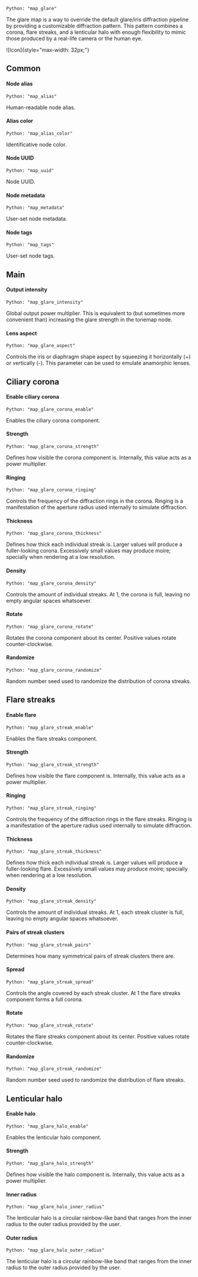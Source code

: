 `Python: "map_glare"`

The glare map is a way to override the default glare/iris diffraction pipeline by providing a customizable diffraction pattern. This pattern combines a corona, flare streaks, and a lenticular halo with enough flexibility to mimic those produced by a real-life camera or the human eye.

![Icon]{style="max-width: 32px;"}

## Common

#### Node alias
`Python: "map_alias"`

Human-readable node alias.

#### Alias color
`Python: "map_alias_color"`

Identificative node color.

#### Node UUID
`Python: "map_uuid"`

Node UUID.

#### Node metadata
`Python: "map_metadata"`

User-set node metadata.

#### Node tags
`Python: "map_tags"`

User-set node tags.

## Main

#### Output intensity
`Python: "map_glare_intensity"`

Global output power multiplier. This is equivalent to (but sometimes more convenient than) increasing the glare strength in the tonemap node.

#### Lens aspect
`Python: "map_glare_aspect"`

Controls the iris or diaphragm shape aspect by squeezing it horizontally (+) or vertically (-). This parameter can be used to emulate anamorphic lenses.

## Ciliary corona

#### Enable ciliary corona
`Python: "map_glare_corona_enable"`

Enables the ciliary corona component.

#### Strength
`Python: "map_glare_corona_strength"`

Defines how visible the corona component is. Internally, this value acts as a power multiplier.

#### Ringing
`Python: "map_glare_corona_ringing"`

Controls the frequency of the diffraction rings in the corona. Ringing is a manifestation of the aperture radius used internally to simulate diffraction.

#### Thickness
`Python: "map_glare_corona_thickness"`

Defines how thick each individual streak is. Larger values will produce a fuller-looking corona. Excessively small values may produce moire; specially when rendering at a low resolution.

#### Density
`Python: "map_glare_corona_density"`

Controls the amount of individual streaks. At 1, the corona is full, leaving no empty angular spaces whatsoever.

#### Rotate
`Python: "map_glare_corona_rotate"`

Rotates the corona component about its center. Positive values rotate counter-clockwise.

#### Randomize
`Python: "map_glare_corona_randomize"`

Random number seed used to randomize the distribution of corona streaks.

## Flare streaks

#### Enable flare
`Python: "map_glare_streak_enable"`

Enables the flare streaks component.

#### Strength
`Python: "map_glare_streak_strength"`

Defines how visible the flare component is. Internally, this value acts as a power multiplier.

#### Ringing
`Python: "map_glare_streak_ringing"`

Controls the frequency of the diffraction rings in the flare streaks. Ringing is a manifestation of the aperture radius used internally to simulate diffraction.

#### Thickness
`Python: "map_glare_streak_thickness"`

Defines how thick each individual streak is. Larger values will produce a fuller-looking flare. Excessively small values may produce moire; specially when rendering at a low resolution.

#### Density
`Python: "map_glare_streak_density"`

Controls the amount of individual streaks. At 1, each streak cluster is full, leaving no empty angular spaces whatsoever.

#### Pairs of streak clusters
`Python: "map_glare_streak_pairs"`

Determines how many symmetrical pairs of streak clusters there are.

#### Spread
`Python: "map_glare_streak_spread"`

Controls the angle covered by each streak cluster. At 1 the flare streaks component forms a full corona.

#### Rotate
`Python: "map_glare_streak_rotate"`

Rotates the flare streaks component about its center. Positive values rotate counter-clockwise.

#### Randomize
`Python: "map_glare_streak_randomize"`

Random number seed used to randomize the distribution of flare streaks.

## Lenticular halo

#### Enable halo
`Python: "map_glare_halo_enable"`

Enables the lenticular halo component.

#### Strength
`Python: "map_glare_halo_strength"`

Defines how visible the halo component is. Internally, this value acts as a power multiplier.

#### Inner radius
`Python: "map_glare_halo_inner_radius"`

The lenticular halo is a circular rainbow-like band that ranges from the inner radius to the outer radius provided by the user.

#### Outer radius
`Python: "map_glare_halo_outer_radius"`

The lenticular halo is a circular rainbow-like band that ranges from the inner radius to the outer radius provided by the user.

